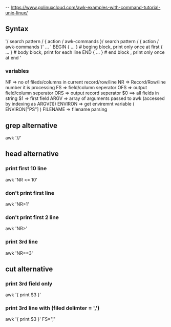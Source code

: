 -- https://www.golinuxcloud.com/awk-examples-with-command-tutorial-unix-linux/
## Syntax
'/ search pattern / { action / awk-commands }/ search pattern / { action / awk-commands }'
...
'
BEGIN { ... }       # beging block, print only once at first
{ ... }             # body block, print for each line
END { ... }         # end block , print only once at end
'

### variables
NF => no of fileds/columns in current record/row/line
NR => Record/Row/line number it is processing
FS => field/column seperator
OFS => output field/column seperator
ORS => output record seperator
$0 ==> all fields in string
$1 => first field
ARGV => array of arguments passed to awk (accessed by indexing as ARGV[1])
ENVIRON => get enviremnt variable ( ENVIRON["PS"] )
FILENAME => filename parsing


## grep alternative
awk '/<pattern>/'

## head alternative
### print first 10 line
awk 'NR <= 10'

### don't print first line
awk 'NR>1'

### don't print first 2 line
awk 'NR>'

### print 3rd line
awk 'NR==3'

## cut alternative
### print 3rd field only
awk '{ print $3 }'

### print 3rd line with (filed delimter = ',')
awk '{ print $3 }' FS=","

